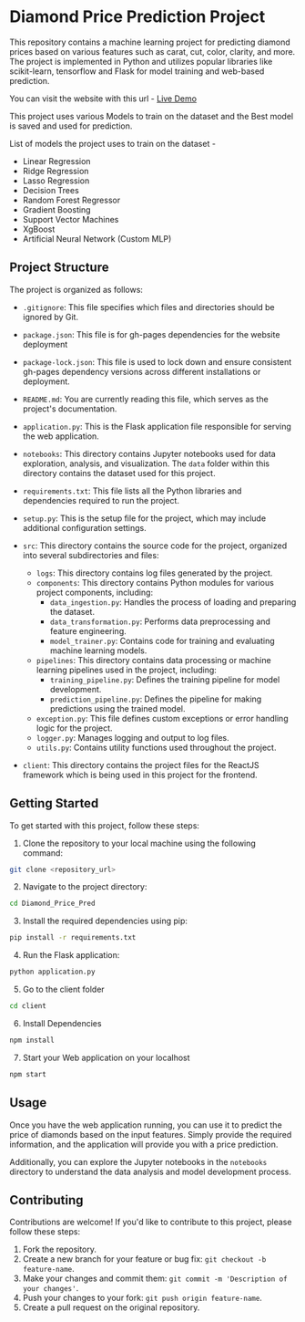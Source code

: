 # Diamond Price Prediction Project

This repository contains a machine learning project for predicting diamond prices based on various features such as carat, cut, color, clarity, and more. The project is implemented in Python and utilizes popular libraries like scikit-learn, tensorflow and Flask for model training and web-based prediction.

You can visit the website with this url - [Live Demo](https://sanskarmodi8.github.io/Diamond_Price_Pred/)

This project uses various Models to train on the dataset and the Best model is saved and used for prediction.

List of models the project uses to train on the dataset -

- Linear Regression
- Ridge Regression
- Lasso Regression
- Decision Trees
- Random Forest Regressor
- Gradient Boosting
- Support Vector Machines
- XgBoost
- Artificial Neural Network (Custom MLP)

## Project Structure

The project is organized as follows:

- `.gitignore`: This file specifies which files and directories should be ignored by Git.

- `package.json`: This file is for gh-pages dependencies for the website deployment
 
- `package-lock.json`: This file is used to lock down and ensure consistent gh-pages dependency versions across different installations or deployment.

- `README.md`: You are currently reading this file, which serves as the project's documentation.

- `application.py`: This is the Flask application file responsible for serving the web application.

- `notebooks`: This directory contains Jupyter notebooks used for data exploration, analysis, and visualization. The `data` folder within this directory contains the dataset used for this project.

- `requirements.txt`: This file lists all the Python libraries and dependencies required to run the project.

- `setup.py`: This is the setup file for the project, which may include additional configuration settings.

- `src`: This directory contains the source code for the project, organized into several subdirectories and files:
    - `logs`: This directory contains log files generated by the project.
    - `components`: This directory contains Python modules for various project components, including:
        - `data_ingestion.py`: Handles the process of loading and preparing the dataset.
        - `data_transformation.py`: Performs data preprocessing and feature engineering.
        - `model_trainer.py`: Contains code for training and evaluating machine learning models.
    - `pipelines`: This directory contains data processing or machine learning pipelines used in the project, including:
        - `training_pipeline.py`: Defines the training pipeline for model development.
        - `prediction_pipeline.py`: Defines the pipeline for making predictions using the trained model.
    - `exception.py`: This file defines custom exceptions or error handling logic for the project.
    - `logger.py`: Manages logging and output to log files.
    - `utils.py`: Contains utility functions used throughout the project.

- `client`: This directory contains the project files for the ReactJS framework which is being used in this project for the frontend.

## Getting Started

To get started with this project, follow these steps:

1. Clone the repository to your local machine using the following command:

```bash
git clone <repository_url>
```

2. Navigate to the project directory:

```bash
cd Diamond_Price_Pred
```

3. Install the required dependencies using pip:

```bash
pip install -r requirements.txt
```

4. Run the Flask application:

```bash
python application.py
```

5. Go to the client folder

```bash
cd client
```

6. Install Dependencies

```bash
npm install
```

7. Start your Web application on your localhost

```bash
npm start
```

## Usage

Once you have the web application running, you can use it to predict the price of diamonds based on the input features. Simply provide the required information, and the application will provide you with a price prediction.

Additionally, you can explore the Jupyter notebooks in the `notebooks` directory to understand the data analysis and model development process.

## Contributing

Contributions are welcome! If you'd like to contribute to this project, please follow these steps:

1. Fork the repository.
2. Create a new branch for your feature or bug fix: `git checkout -b feature-name`.
3. Make your changes and commit them: `git commit -m 'Description of your changes'`.
4. Push your changes to your fork: `git push origin feature-name`.
5. Create a pull request on the original repository.



